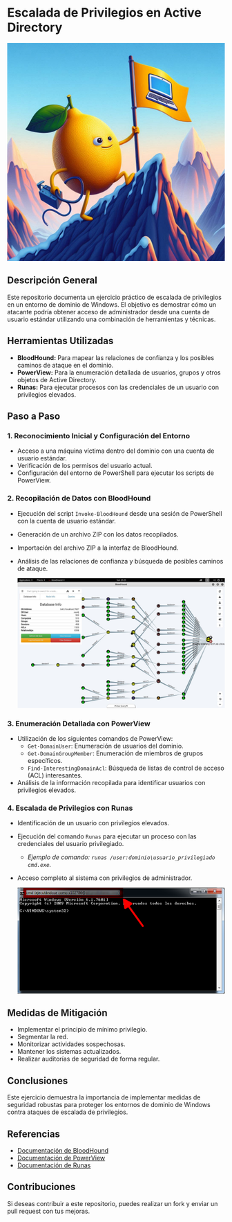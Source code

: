 # Escalada de Privilegios en Active Directory
![imagen](https://github.com/90l3m0np13/Escala-de-Privilegios/blob/main/Escalada%20de%20privilegios.jpeg)
## Descripción General

Este repositorio documenta un ejercicio práctico de escalada de privilegios en un entorno de dominio de Windows. El objetivo es demostrar cómo un atacante podría obtener acceso de administrador desde una cuenta de usuario estándar utilizando una combinación de herramientas y técnicas.

## Herramientas Utilizadas

* **BloodHound:** Para mapear las relaciones de confianza y los posibles caminos de ataque en el dominio.
* **PowerView:** Para la enumeración detallada de usuarios, grupos y otros objetos de Active Directory.
* **Runas:** Para ejecutar procesos con las credenciales de un usuario con privilegios elevados.

## Paso a Paso

### 1. Reconocimiento Inicial y Configuración del Entorno

* Acceso a una máquina víctima dentro del dominio con una cuenta de usuario estándar.
* Verificación de los permisos del usuario actual.
* Configuración del entorno de PowerShell para ejecutar los scripts de PowerView.

### 2. Recopilación de Datos con BloodHound

* Ejecución del script `Invoke-BloodHound` desde una sesión de PowerShell con la cuenta de usuario estándar.
* Generación de un archivo ZIP con los datos recopilados.
* Importación del archivo ZIP a la interfaz de BloodHound.
* Análisis de las relaciones de confianza y búsqueda de posibles caminos de ataque.


  ![imagen](https://github.com/90l3m0np13/Escala-de-Privilegios/blob/main/Bloodhound)

### 3. Enumeración Detallada con PowerView

* Utilización de los siguientes comandos de PowerView:
    * `Get-DomainUser`: Enumeración de usuarios del dominio.
    * `Get-DomainGroupMember`: Enumeración de miembros de grupos específicos.
    * `Find-InterestingDomainAcl`: Búsqueda de listas de control de acceso (ACL) interesantes.
* Análisis de la información recopilada para identificar usuarios con privilegios elevados.
   
### 4. Escalada de Privilegios con Runas

* Identificación de un usuario con privilegios elevados.
* Ejecución del comando `Runas` para ejecutar un proceso con las credenciales del usuario privilegiado.
    * *Ejemplo de comando: `runas /user:dominio\usuario_privilegiado cmd.exe`.*
* Acceso completo al sistema con privilegios de administrador.

  ![imagen](https://github.com/90l3m0np13/Escala-de-Privilegios/blob/main/CmdPrivilegios.png)

## Medidas de Mitigación

* Implementar el principio de mínimo privilegio.
* Segmentar la red.
* Monitorizar actividades sospechosas.
* Mantener los sistemas actualizados.
* Realizar auditorías de seguridad de forma regular.

## Conclusiones

Este ejercicio demuestra la importancia de implementar medidas de seguridad robustas para proteger los entornos de dominio de Windows contra ataques de escalada de privilegios.

## Referencias

* [Documentación de BloodHound](enlace-a-documentacion-bloodhound)
* [Documentación de PowerView](enlace-a-documentacion-powerview)
* [Documentación de Runas](enlace-a-documentacion-runas)

## Contribuciones

Si deseas contribuir a este repositorio, puedes realizar un fork y enviar un pull request con tus mejoras.
